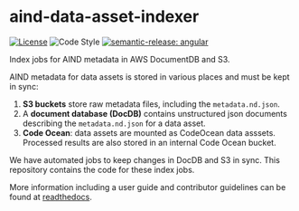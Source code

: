 # aind-data-asset-indexer

[![License](https://img.shields.io/badge/license-MIT-brightgreen)](LICENSE)
![Code Style](https://img.shields.io/badge/code%20style-black-black)
[![semantic-release: angular](https://img.shields.io/badge/semantic--release-angular-e10079?logo=semantic-release)](https://github.com/semantic-release/semantic-release)

Index jobs for AIND metadata in AWS DocumentDB and S3.

AIND metadata for data assets is stored in various places and must be
kept in sync:

1. **S3 buckets** store raw metadata files, including the ``metadata.nd.json``.
2. A **document database (DocDB)** contains unstructured json
   documents describing the ``metadata.nd.json`` for a data asset.
3. **Code Ocean**: data assets are mounted as CodeOcean data asssets.
   Processed results are also stored in an internal Code Ocean bucket.

We have automated jobs to keep changes in DocDB and S3 in sync.
This repository contains the code for these index jobs.

More information including a user guide and contributor guidelines can be found at [readthedocs](https://aind-data-asset-indexer.readthedocs.io).